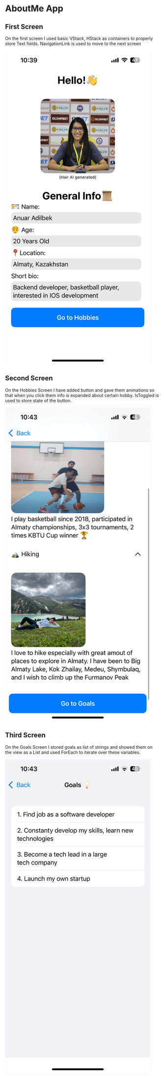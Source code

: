 # AboutMe App

## First Screen
On the first screen I used basic VStack, HStack as containers to properly store Text fields. NavigationLink is used to move to the next screen

![alt text](IMG_7224.PNG)

## Second Screen
On the Hobbies Screen I have added button and gave them animations so that when you click them info is expanded about certain hobby. IsToggled is used to store state of the button.

![alt text](IMG_7225.PNG)

## Third Screen
On the Goals Screen I stored goals as list of strings and showed them on the view as a List and used ForEach to iterate over these variables.

![alt text](IMG_7226.PNG)